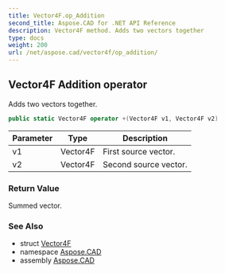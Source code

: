 ```yaml
---
title: Vector4F.op_Addition
second_title: Aspose.CAD for .NET API Reference
description: Vector4F method. Adds two vectors together
type: docs
weight: 200
url: /net/aspose.cad/vector4f/op_addition/
---
```

## Vector4F Addition operator

Adds two vectors together.

```csharp
public static Vector4F operator +(Vector4F v1, Vector4F v2)
```

| Parameter | Type | Description |
| --- | --- | --- |
| v1 | Vector4F | First source vector. |
| v2 | Vector4F | Second source vector. |

### Return Value

Summed vector.

### See Also

* struct [Vector4F](../)
* namespace [Aspose.CAD](../../vector4f/)
* assembly [Aspose.CAD](../../../)


